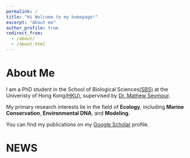 ```yaml
---
permalink: /
title: "Hi Welcome to my homepage!"
excerpt: "About me"
author_profile: true
redirect_from: 
  - /about/
  - /about.html
---
```


About Me
====

I am a PhD student in the School of Biological Sciences[(SBS)](https://www.biosch.hku.hk/) at the Univeristy of Hong Kong[(HKU)](https://www.hku.hk/), supervised by [Dr. Mathew Seymour](https://sites.google.com/view/matseymour/home).

My primary research interests lie in the field of **Ecology**, including **Marine Conservation**, **Environmental DNA**, and **Modeling**.

You can find my publications on my [Google Scholar](https://scholar.google.com/citations?user=zFj764EAAAAJ&hl=en) profile.


NEWS
====
